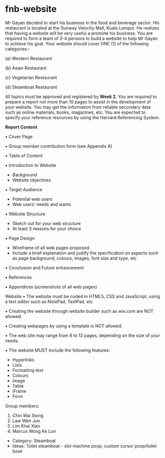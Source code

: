 # fnb-website

Mr Gayan decided to start his business in the food and beverage sector. His restaurant is located
at the Sunway Velocity Mall, Kuala Lumpur. He realizes that having a website will be very
useful a promote his business. You are required to form a team of 3-4 persons to build a website
to help Mr Gayan to achieve his goal. Your website should cover ONE (1) of the following
categories:-

(a) Western Restaurant

(b) Asian Restaurant

(c) Vegetarian Restaurant

(d) Steamboat Restaurant

All topics must be approved and registered by **Week 2**. You are required to prepare a report
not more than 10 pages to assist in the development of your website. You may get the
information from reliable secondary data such as online materials, books, magazines, etc. You
are expected to specify your reference resources by using the Harvard Referencing System.

**Report Content**

▪ Cover Page

▪ Group member contribution form (see Appendix A)

▪ Table of Content

▪ Introduction to Website
- Background
- Website objectives
  
▪ Target Audience
- Potential web users
- Web users’ needs and wants

▪ Website Structure
- Sketch out for your web structure
- At least 3 reasons for your choice

▪ Page Design
- Wireframe of all web pages proposed.
- Include a brief explanation and justify the specification on aspects such as page
background, colours, images, font size and type, etc

▪ Conclusion and Future enhancement

▪ References

▪ Appendices (screenshots of all web pages)

Website
▪ The website must be coded in HTML5, CSS and JavaScript, using a text editor such as
NotePad, TextPad, etc

▪ Creating the website through website builder such as wix.com are NOT allowed.

▪ Creating webpages by using a template is NOT allowed.

▪ The web site may range from 8 to 12 pages, depending on the size of your needs.

▪ The website MUST include the following features:

- Hyperlinks
- Lists
- Formatting text
- Colours
- Image
- Table
- iFrame
- Form

Group members:
1. Chin Wai Siong
2. Law Wen Jun
3. Lim Khai Xian
4. Marcus Wong Ke Lun
   
- Category: Steamboat
- Ideas: Toilet steamboat - slot machine poop, custom cursor poop/toilet bowl